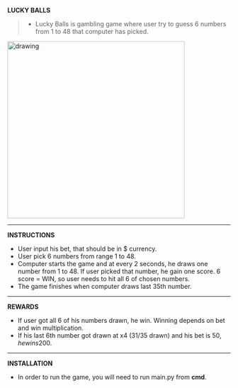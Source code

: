 **LUCKY BALLS**

>- Lucky Balls is gambling game where user try to guess 6 numbers from 1 to 48 that computer has picked. 
<img src="https://www.nicepng.com/png/detail/417-4177877_nsoft-lucky-six.png" alt="drawing" width="400"/>

___
**INSTRUCTIONS**
- User input his bet, that should be in $ currency. 
- User pick 6 numbers from range 1 to 48.
- Computer starts the game and at every 2 seconds, he draws one number from 1 to 48. If user picked that number, he gain one score. 6 score = WIN, so user needs to hit all 6 of chosen numbers.
- The game finishes when computer draws last 35th number. 
___
**REWARDS**
- If user got all 6 of his numbers drawn, he win. Winning depends on bet and win multiplication. 
- If his last 6th number got drawn at x4 (31/35 drawn) and his bet is 50$, he wins 200$.
___
**INSTALLATION**
- In order to run the game, you will need to run main.py from **cmd**. 
